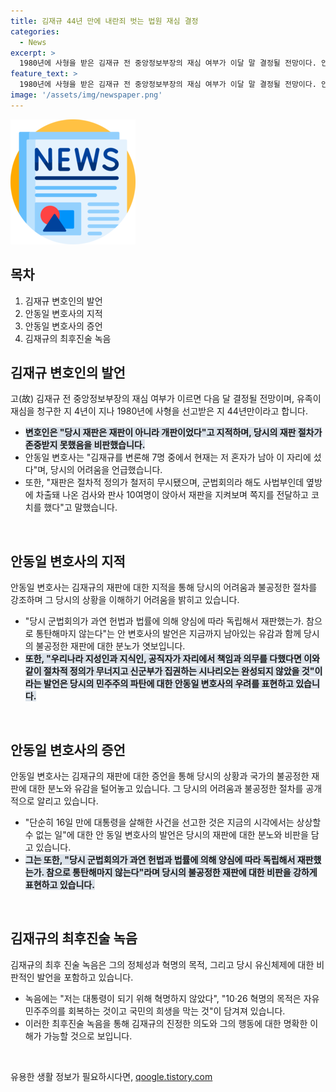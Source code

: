 ```yaml
---
title: 김재규 44년 만에 내란죄 벗는 법원 재심 결정
categories:
  - News
excerpt: >
  1980년에 사형을 받은 김재규 전 중앙정보부장의 재심 여부가 이달 말 결정될 전망이다. 안동일 변호사는 당시 재판은 재판이 아니라 개판이었다고 비판하며 재심의 필요성을 강조했다. 또한 군법회의에 대한 비판과 김재규의 최후진술 내용 등이 토론되었다. 이에 대한 결정은 이달 말에 나올 예정이다.
feature_text: >
  1980년에 사형을 받은 김재규 전 중앙정보부장의 재심 여부가 이달 말 결정될 전망이다. 안동일 변호사는 당시 재판은 재판이 아니라 개판이었다고 비판하며 재심의 필요성을 강조했다. 또한 군법회의에 대한 비판과 김재규의 최후진술 내용 등이 토론되었다. 이에 대한 결정은 이달 말에 나올 예정이다.
image: '/assets/img/newspaper.png'
---
```


<p><img src="/assets/img/newspaper.png" alt="kimp 속보" /></p>

<h2 data-ke-size="size26">목차</h2>

<ol>
<li>김재규 변호인의 발언</li>
<li>안동일 변호사의 지적</li>
<li>안동일 변호사의 증언</li>
<li>김재규의 최후진술 녹음</li>
</ol>

<h2 data-ke-size="size26">김재규 변호인의 발언</h2>

<p data-ke-size="size16">고(故) 김재규 전 중앙정보부장의 재심 여부가 이르면 다음 달 결정될 전망이며, 유족이 재심을 청구한 지 4년이 지나 1980년에 사형을 선고받은 지 44년만이라고 합니다.</p>

<ul>
    <li><b><span style="background-color: #21538527;">변호인은 "당시 재판은 재판이 아니라 개판이었다"고 지적하며, 당시의 재판 절차가 존중받지 못했음을 비판했습니다.</span></b></li>
    <li>안동일 변호사는 "김재규를 변론해 7명 중에서 현재는 저 혼자가 남아 이 자리에 섰다"며, 당시의 어려움을 언급했습니다.</li>
    <li>또한, "재판은 절차적 정의가 철저히 무시됐으며, 군법회의라 해도 사법부인데 옆방에 차출돼 나온 검사와 판사 10여명이 앉아서 재판을 지켜보며 쪽지를 전달하고 코치를 했다"고 말했습니다.</li>
</ul>

<p data-ke-size="size16">&nbsp;</p>

<h2 data-ke-size="size26">안동일 변호사의 지적</h2>

<p data-ke-size="size16">안동일 변호사는 김재규의 재판에 대한 지적을 통해 당시의 어려움과 불공정한 절차를 강조하며 그 당시의 상황을 이해하기 어려움을 밝히고 있습니다.</p>

<ul>
    <li>"당시 군법회의가 과연 헌법과 법률에 의해 양심에 따라 독립해서 재판했는가. 참으로 통탄해마지 않는다"는 안 변호사의 발언은 지금까지 남아있는 유감과 함께 당시의 불공정한 재판에 대한 분노가 엿보입니다.</li>
    <li><b><span style="background-color: #21538527;">또한, "우리나라 지성인과 지식인, 공직자가 자리에서 책임과 의무를 다했다면 이와 같이 절차적 정의가 무너지고 신군부가 집권하는 시나리오는 완성되지 않았을 것"이라는 발언은 당시의 민주주의 파탄에 대한 안동일 변호사의 우려를 표현하고 있습니다.</span></b></li>
</ul>

<p data-ke-size="size16">&nbsp;</p>

<h2 data-ke-size="size26">안동일 변호사의 증언</h2>

<p data-ke-size="size16">안동일 변호사는 김재규의 재판에 대한 증언을 통해 당시의 상황과 국가의 불공정한 재판에 대한 분노와 유감을 털어놓고 있습니다. 그 당시의 어려움과 불공정한 절차를 공개적으로 알리고 있습니다.</p>

<ul>
    <li>"단순히 16일 만에 대통령을 살해한 사건을 선고한 것은 지금의 시각에서는 상상할 수 없는 일"에 대한 안 동일 변호사의 발언은 당시의 재판에 대한 분노와 비판을 담고 있습니다.</li>
    <li><b><span style="background-color: #21538527;">그는 또한, "당시 군법회의가 과연 헌법과 법률에 의해 양심에 따라 독립해서 재판했는가. 참으로 통탄해마지 않는다"라며 당시의 불공정한 재판에 대한 비판을 강하게 표현하고 있습니다.</span></b></li>
</ul>

<p data-ke-size="size16">&nbsp;</p>

<h2 data-ke-size="size26">김재규의 최후진술 녹음</h2>

<p data-ke-size="size16">김재규의 최후 진술 녹음은 그의 정체성과 혁명의 목적, 그리고 당시 유신체제에 대한 비판적인 발언을 포함하고 있습니다.</p>

<ul>
    <li>녹음에는 "저는 대통령이 되기 위해 혁명하지 않았다", "10·26 혁명의 목적은 자유민주주의를 회복하는 것이고 국민의 희생을 막는 것"이 담겨져 있습니다.</li>
    <li>이러한 최후진술 녹음을 통해 김재규의 진정한 의도와 그의 행동에 대한 명확한 이해가 가능할 것으로 보입니다.</li>
</ul>

<p data-ke-size="size16">&nbsp;</p>
유용한 생활 정보가 필요하시다면, <a href="https://qoogle.tistory.com" rel="dofollow">qoogle.tistory.com</a>


